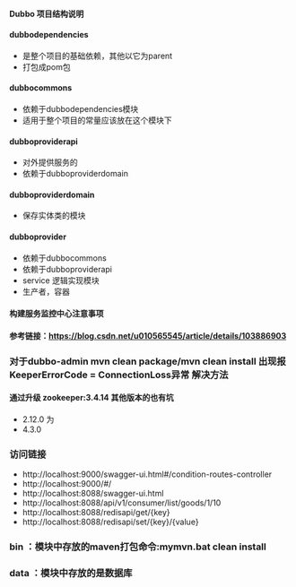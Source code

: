 #### Dubbo 项目结构说明

#### dubbodependencies
   - 是整个项目的基础依赖，其他以它为parent
   - 打包成pom包
   
#### dubbocommons
   - 依赖于dubbodependencies模块
   - 适用于整个项目的常量应该放在这个模块下

#### dubboproviderapi
   - 对外提供服务的
   - 依赖于dubboproviderdomain

#### dubboproviderdomain
   - 保存实体类的模块
   
#### dubboprovider
   - 依赖于dubbocommons
   - 依赖于dubboproviderapi
   - service 逻辑实现模块
   - 生产者，容器
#### 构建服务监控中心注意事项
#### 参考链接：https://blog.csdn.net/u010565545/article/details/103886903
   
### 对于dubbo-admin mvn clean package/mvn clean install 出现报KeeperErrorCode = ConnectionLoss异常 解决方法
#### 通过升级 zookeeper:3.4.14 其他版本的也有坑
   - <curator-version>2.12.0</curator-version> 为
   - <curator-version>4.3.0</curator-version>

### 访问链接
   - http://localhost:9000/swagger-ui.html#/condition-routes-controller
   - http://localhost:9000/#/
   - http://localhost:8088/swagger-ui.html
   - http://localhost:8088/api/v1/consumer/list/goods/1/10
   - http://localhost:8088/redisapi/get/{key}
   - http://localhost:8088/redisapi/set/{key}/{value}

### bin ：模块中存放的maven打包命令:mymvn.bat clean install
### data ：模块中存放的是数据库